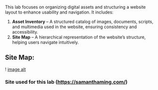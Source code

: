 This lab focuses on organizing digital assets and structuring a website layout to enhance usability and navigation. It includes:

1. **Asset Inventory** – A structured catalog of images, documents, scripts, and multimedia used in the website, ensuring consistency and accessibility.
2. **Site Map** – A hierarchical representation of the website’s structure, helping users navigate intuitively.
## Site Map:
! [image alt](https://github.com/fairuz170/ENSE271-Portfolio/blob/3ae4075146f926bf25418f14914bc526c4eb533e/Asset%20Inventories%20and%20Site-Maps/sitemap.png)
### Site used for this lab (https://samanthaming.com/)
